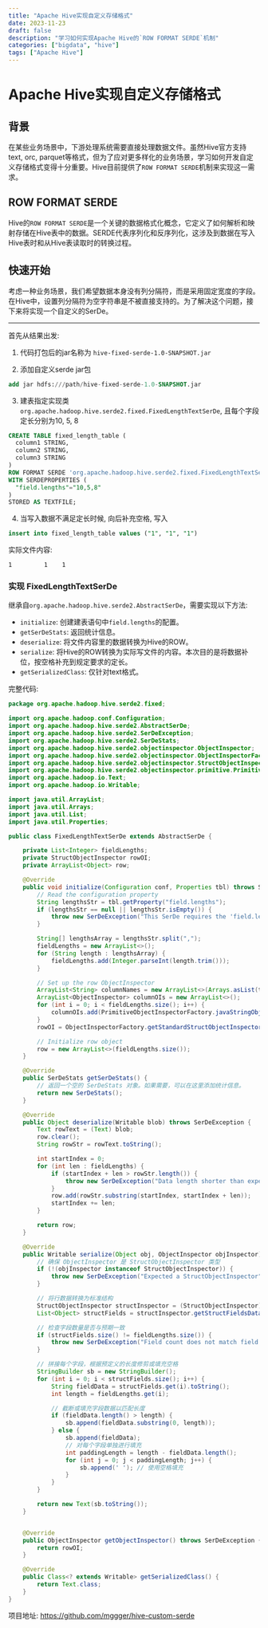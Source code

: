```yaml
---
title: "Apache Hive实现自定义存储格式"
date: 2023-11-23
draft: false
description: "学习如何实现Apache Hive的`ROW FORMAT SERDE`机制"
categories: ["bigdata", "hive"]
tags: ["Apache Hive"]
---
```


# Apache Hive实现自定义存储格式

## 背景

在某些业务场景中，下游处理系统需要直接处理数据文件。虽然Hive官方支持text, orc, parquet等格式，但为了应对更多样化的业务场景，学习如何开发自定义存储格式变得十分重要。Hive目前提供了`ROW FORMAT SERDE`机制来实现这一需求。



## ROW FORMAT SERDE

Hive的`ROW FORMAT SERDE`是一个关键的数据格式化概念，它定义了如何解析和映射存储在Hive表中的数据。SERDE代表序列化和反序列化，这涉及到数据在写入Hive表时和从Hive表读取时的转换过程。



## 快速开始

考虑一种业务场景，我们希望数据本身没有列分隔符，而是采用固定宽度的字段。在Hive中，设置列分隔符为空字符串是不被直接支持的。为了解决这个问题，接下来将实现一个自定义的SerDe。

***

首先从结果出发: 

1. 代码打包后的jar名称为 ``hive-fixed-serde-1.0-SNAPSHOT.jar``

2. 添加自定义serde jar包

```sql
add jar hdfs:///path/hive-fixed-serde-1.0-SNAPSHOT.jar
```

3. 建表指定实现类``org.apache.hadoop.hive.serde2.fixed.FixedLengthTextSerDe``, 且每个字段定长分别为10, 5, 8
```sql
CREATE TABLE fixed_length_table (
  column1 STRING,
  column2 STRING,
  column3 STRING
)
ROW FORMAT SERDE 'org.apache.hadoop.hive.serde2.fixed.FixedLengthTextSerDe'
WITH SERDEPROPERTIES (
  "field.lengths"="10,5,8"
)
STORED AS TEXTFILE;
```

4. 当写入数据不满足定长时候,  向后补充空格,  写入
```sql
insert into fixed_length_table values ("1", "1", "1")
```

实际文件内容:
```
1         1    1
```







### 实现 FixedLengthTextSerDe

继承自`org.apache.hadoop.hive.serde2.AbstractSerDe`，需要实现以下方法:

- `initialize`: 创建建表语句中`field.lengths`的配置。
- `getSerDeStats`: 返回统计信息。
- `deserialize`: 将文件内容里的数据转换为Hive的ROW。
- `serialize`: 将Hive的ROW转换为实际写文件的内容。本次目的是将数据补位，按空格补充到规定要求的定长。
- `getSerializedClass`: 仅针对text格式。



完整代码:

```java
package org.apache.hadoop.hive.serde2.fixed;

import org.apache.hadoop.conf.Configuration;
import org.apache.hadoop.hive.serde2.AbstractSerDe;
import org.apache.hadoop.hive.serde2.SerDeException;
import org.apache.hadoop.hive.serde2.SerDeStats;
import org.apache.hadoop.hive.serde2.objectinspector.ObjectInspector;
import org.apache.hadoop.hive.serde2.objectinspector.ObjectInspectorFactory;
import org.apache.hadoop.hive.serde2.objectinspector.StructObjectInspector;
import org.apache.hadoop.hive.serde2.objectinspector.primitive.PrimitiveObjectInspectorFactory;
import org.apache.hadoop.io.Text;
import org.apache.hadoop.io.Writable;

import java.util.ArrayList;
import java.util.Arrays;
import java.util.List;
import java.util.Properties;

public class FixedLengthTextSerDe extends AbstractSerDe {

    private List<Integer> fieldLengths;
    private StructObjectInspector rowOI;
    private ArrayList<Object> row;

    @Override
    public void initialize(Configuration conf, Properties tbl) throws SerDeException {
        // Read the configuration property
        String lengthsStr = tbl.getProperty("field.lengths");
        if (lengthsStr == null || lengthsStr.isEmpty()) {
            throw new SerDeException("This SerDe requires the 'field.lengths' property");
        }

        String[] lengthsArray = lengthsStr.split(",");
        fieldLengths = new ArrayList<>();
        for (String length : lengthsArray) {
            fieldLengths.add(Integer.parseInt(length.trim()));
        }

        // Set up the row ObjectInspector
        ArrayList<String> columnNames = new ArrayList<>(Arrays.asList(tbl.getProperty("columns").split(",")));
        ArrayList<ObjectInspector> columnOIs = new ArrayList<>();
        for (int i = 0; i < fieldLengths.size(); i++) {
            columnOIs.add(PrimitiveObjectInspectorFactory.javaStringObjectInspector);
        }
        rowOI = ObjectInspectorFactory.getStandardStructObjectInspector(columnNames, columnOIs);

        // Initialize row object
        row = new ArrayList<>(fieldLengths.size());
    }

    @Override
    public SerDeStats getSerDeStats() {
        // 返回一个空的 SerDeStats 对象。如果需要，可以在这里添加统计信息。
        return new SerDeStats();
    }

    @Override
    public Object deserialize(Writable blob) throws SerDeException {
        Text rowText = (Text) blob;
        row.clear();
        String rowStr = rowText.toString();

        int startIndex = 0;
        for (int len : fieldLengths) {
            if (startIndex + len > rowStr.length()) {
                throw new SerDeException("Data length shorter than expected.");
            }
            row.add(rowStr.substring(startIndex, startIndex + len));
            startIndex += len;
        }

        return row;
    }

    @Override
    public Writable serialize(Object obj, ObjectInspector objInspector) throws SerDeException {
        // 确保 ObjectInspector 是 StructObjectInspector 类型
        if (!(objInspector instanceof StructObjectInspector)) {
            throw new SerDeException("Expected a StructObjectInspector");
        }

        // 将行数据转换为标准结构
        StructObjectInspector structInspector = (StructObjectInspector) objInspector;
        List<Object> structFields = structInspector.getStructFieldsDataAsList(obj);

        // 检查字段数量是否与预期一致
        if (structFields.size() != fieldLengths.size()) {
            throw new SerDeException("Field count does not match field lengths");
        }

        // 拼接每个字段，根据预定义的长度修剪或填充空格
        StringBuilder sb = new StringBuilder();
        for (int i = 0; i < structFields.size(); i++) {
            String fieldData = structFields.get(i).toString();
            int length = fieldLengths.get(i);

            // 截断或填充字段数据以匹配长度
            if (fieldData.length() > length) {
                sb.append(fieldData.substring(0, length));
            } else {
                sb.append(fieldData);
                // 对每个字段单独进行填充
                int paddingLength = length - fieldData.length();
                for (int j = 0; j < paddingLength; j++) {
                    sb.append(' '); // 使用空格填充
                }
            }
        }

        return new Text(sb.toString());
    }


    @Override
    public ObjectInspector getObjectInspector() throws SerDeException {
        return rowOI;
    }

    @Override
    public Class<? extends Writable> getSerializedClass() {
        return Text.class;
    }
}
```



项目地址: https://github.com/mggger/hive-custom-serde

